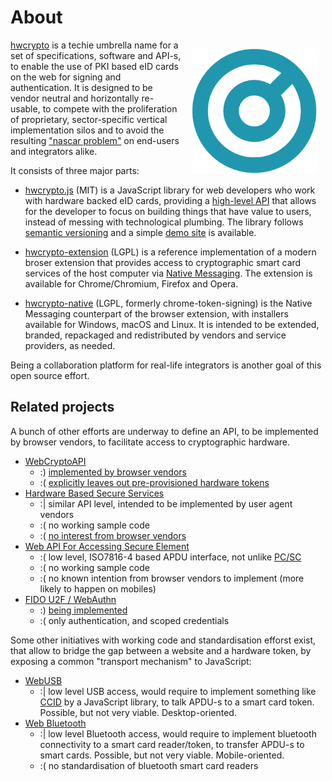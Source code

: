 # About

<img align="right" src="icon/hwcrypto_icon.png" width="200px" style="padding: 1em">

[hwcrypto](https://github.com/hwcrypto) is a techie umbrella name for a set of specifications, software and API-s, to enable the use of PKI based eID cards on the web for signing and authentication. It is designed to be vendor neutral and horizontally re-usable, to compete with the proliferation of proprietary, sector-specific vertical implementation silos and to avoid the resulting ["nascar problem"](https://indieweb.org/NASCAR_problem) on end-users and integrators alike.

It consists of three major parts:

* [hwcrypto.js](https://github.com/hwcrypto/hwcrypto.js) (MIT) is a JavaScript library for web developers who work with hardware backed eID cards, providing a [high-level API](https://github.com/hwcrypto/hwcrypto.js/wiki/API) that allows for the developer to focus on building things that have value to users, instead of messing with technological plumbing. The library follows [semantic versioning](http://semver.org/) and a simple [demo site](https://hwcrypto.github.io/demo/) is available.

* [hwcrypto-extension](https://github.com/hwcrypto-extension) (LGPL) is a reference implementation of a modern broser extension that provides access to cryptographic smart card services of the host computer via [Native Messaging](https://developer.chrome.com/extensions/nativeMessaging). The extension is available for Chrome/Chromium, Firefox and Opera.

* [hwcrypto-native](https://github.com/hwcrypto-native) (LGPL, formerly chrome-token-signing) is the Native Messaging counterpart of the browser extension, with installers available for Windows, macOS and Linux. It is intended to be extended, branded, repackaged and redistributed by vendors and service providers, as needed.

Being a collaboration platform for real-life integrators is another goal of this open source effort.

## Related projects
A bunch of other efforts are underway to define an API, to be implemented by browser vendors, to facilitate access to cryptographic hardware.

 * [WebCryptoAPI](https://www.w3.org/TR/WebCryptoAPI/)
   * :) [implemented by browser vendors](http://caniuse.com/#feat=cryptography)
   * :( [explicitly leaves out pre-provisioned hardware tokens](https://www.w3.org/TR/WebCryptoAPI/#scope-out-of-scope)
 * [Hardware Based Secure Services](https://rawgit.com/w3c/websec/gh-pages/hbss.html)
   * :&#124; similar API level, intended to be implemented by user agent vendors
   * :( no working sample code
   * :( [no interest from browser vendors](https://poulpita.com/2016/11/28/is-hardware-based-secure-web-services-a-lost-quest-no-well/)
 * [Web API For Accessing Secure Element](http://globalplatform.github.io/WebApis-for-SE/doc/)
   * :( low level, ISO7816-4 based APDU interface, not unlike [PC/SC](https://en.wikipedia.org/wiki/PC/SC)
   * :( no working sample code
   * :( no known intention from browser vendors to implement (more likely to happen on mobiles)
 * [FIDO U2F / WebAuthn](https://www.w3.org/TR/webauthn/)
   * :) [being implemented](http://caniuse.com/#feat=u2f)
   * :( only authentication, and scoped credentials

Some other initiatives with working code and standardisation efforst exist, that allow to bridge the gap between a website and a hardware token, by exposing a common "transport mechanism" to JavaScript:

 * [WebUSB](https://wicg.github.io/webusb/)
   * :&#124; low level USB access, would require to implement something like [CCID](https://en.wikipedia.org/wiki/CCID_(protocol)) by a JavaScript library, to talk APDU-s to a smart card token. Possible, but not very viable. Desktop-oriented.
 * [Web Bluetooth](https://webbluetoothcg.github.io/web-bluetooth/)
   * :&#124; low level Bluetooth access, would require to implement bluetooth connectivity to a smart card reader/token, to transfer APDU-s to smart cards. Possible, but not very viable. Mobile-oriented.
   * :( no standardisation of bluetooth smart card readers
